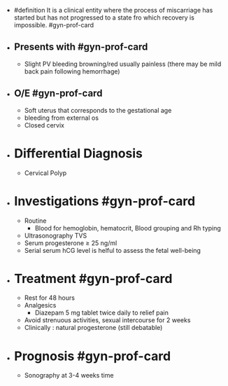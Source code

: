 - #definition It is a clinical entity where the process of miscarriage has started but has not progressed to a state fro which recovery is impossible. #gyn-prof-card
- ## Presents with #gyn-prof-card
	- Slight PV bleeding browning/red usually painless (there may be mild back pain following hemorrhage)
- ## O/E #gyn-prof-card
	- Soft uterus that corresponds to the gestational age
	- bleeding from external os
	- Closed cervix
- # Differential Diagnosis
	- Cervical Polyp
- # Investigations #gyn-prof-card
	- Routine
		- Blood for hemoglobin, hematocrit, Blood grouping and Rh typing
	- Ultrasonography TVS
	- Serum progesterone ≥ 25 ng/ml
	- Serial serum hCG level is helful to assess the fetal well-being
- # Treatment #gyn-prof-card
	- Rest for 48 hours
	- Analgesics
		- Diazepam 5 mg tablet twice daily to relief pain
	- Avoid strenuous activities, sexual intercourse for 2 weeks
	- Clinically : natural progesterone (still debatable)
- # Prognosis #gyn-prof-card
	- Sonography at 3-4 weeks time